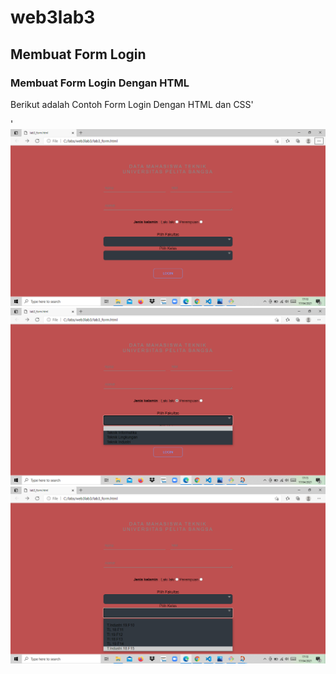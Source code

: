 # web3lab3
## Membuat Form Login

### Membuat Form Login Dengan HTML
Berikut adalah Contoh Form Login Dengan HTML dan CSS'<p>'
![Gambar](screenshot/pukis.png)
![Gambar](screenshot/piko.png)
![Gambar](screenshot/polo.png)